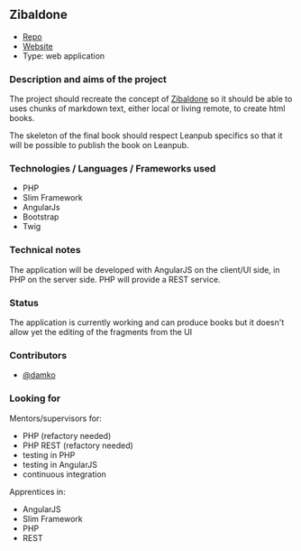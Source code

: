 ## Zibaldone
* [Repo](http://github/damko/zibaldone)
* [Website]()
* Type: web application


### Description and aims of the project
The project should recreate the concept of [Zibaldone](http://en.wikipedia.org/wiki/Commonplace_book#Zibaldone) so it should be able to uses chunks of markdown text, either local or living remote, to create html books.

The skeleton of the final book should respect Leanpub specifics so that it will be possible to publish the book on Leanpub.

### Technologies / Languages / Frameworks used

* PHP
* Slim Framework
* AngularJs
* Bootstrap
* Twig

### Technical notes

The application will be developed with AngularJS on the client/UI side, in PHP on the server side. PHP will provide a REST service.

### Status

The application is currently working and can produce books but it doesn't allow yet the editing of the fragments from the UI

### Contributors
* [@damko](http://twitter.com/damko)

### Looking for
Mentors/supervisors for:
* PHP (refactory needed)
* PHP REST (refactory needed)
* testing in PHP
* testing in AngularJS
* continuous integration

Apprentices in:
* AngularJS
* Slim Framework
* PHP
* REST
